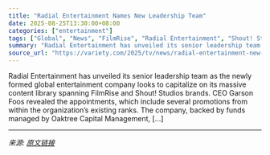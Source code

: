 ```yaml
---
title: "Radial Entertainment Names New Leadership Team"
date: 2025-08-25T13:30:00+08:00
categories: ["entertainment"]
tags: ["Global", "News", "FilmRise", "Radial Entertainment", "Shout! Studios"]
summary: "Radial Entertainment has unveiled its senior leadership team as the newly formed global entertainment company looks to capitalize on its massive content library spanning FilmRise and Shout! Studios br"
source_url: "https://variety.com/2025/tv/news/radial-entertainment-new-leadership-1236495683/"
---
```


Radial Entertainment has unveiled its senior leadership team as the newly formed global entertainment company looks to capitalize on its massive content library spanning FilmRise and Shout! Studios brands. CEO Garson Foos revealed the appointments, which include several promotions from within the organization&#8217;s existing ranks. The company, backed by funds managed by Oaktree Capital Management, [&#8230;]

---

*来源: [原文链接](https://variety.com/2025/tv/news/radial-entertainment-new-leadership-1236495683/)*
